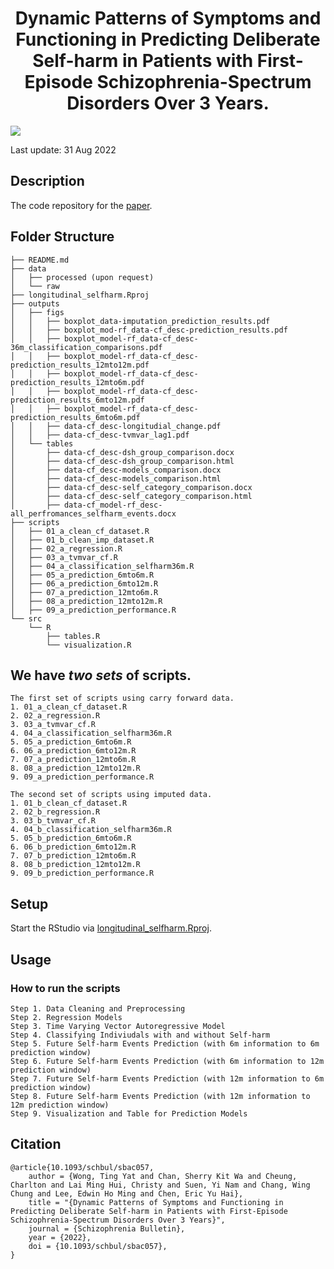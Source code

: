<div align="center">
<!-- Title -->

# Dynamic Patterns of Symptoms and Functioning in Predicting Deliberate Self-harm in Patients with First-Episode Schizophrenia-Spectrum Disorders Over 3 Years.

<div align="left">
<!-- Badges -->

![](https://img.shields.io/tokei/lines/github/kamione/selfharm_scz_36m)

Last update: 31 Aug 2022

<!-- Description -->

## Description

The code repository for the [paper](https://academic.oup.com/schizophreniabulletin/advance-article-abstract/doi/10.1093/schbul/sbac057/6605811?redirectedFrom=fulltext&login=false).

<!-- Folder Structure -->

## Folder Structure

```
├── README.md
├── data
│   ├── processed (upon request)
│   └── raw
├── longitudinal_selfharm.Rproj
├── outputs
│   ├── figs
│   │   ├── boxplot_data-imputation_prediction_results.pdf
│   │   ├── boxplot_mod-rf_data-cf_desc-prediction_results.pdf
│   │   ├── boxplot_model-rf_data-cf_desc-36m_classification_comparisons.pdf
│   │   ├── boxplot_model-rf_data-cf_desc-prediction_results_12mto12m.pdf
│   │   ├── boxplot_model-rf_data-cf_desc-prediction_results_12mto6m.pdf
│   │   ├── boxplot_model-rf_data-cf_desc-prediction_results_6mto12m.pdf
│   │   ├── boxplot_model-rf_data-cf_desc-prediction_results_6mto6m.pdf
│   │   ├── data-cf_desc-longitudial_change.pdf
│   │   ├── data-cf_desc-tvmvar_lag1.pdf
│   └── tables
│       ├── data-cf_desc-dsh_group_comparison.docx
│       ├── data-cf_desc-dsh_group_comparison.html
│       ├── data-cf_desc-models_comparison.docx
│       ├── data-cf_desc-models_comparison.html
│       ├── data-cf_desc-self_category_comparison.docx
│       ├── data-cf_desc-self_category_comparison.html
│       ├── data-cf_model-rf_desc-all_perfromances_selfharm_events.docx
├── scripts
│   ├── 01_a_clean_cf_dataset.R
│   ├── 01_b_clean_imp_dataset.R
│   ├── 02_a_regression.R
│   ├── 03_a_tvmvar_cf.R
│   ├── 04_a_classification_selfharm36m.R
│   ├── 05_a_prediction_6mto6m.R
│   ├── 06_a_prediction_6mto12m.R
│   ├── 07_a_prediction_12mto6m.R
│   ├── 08_a_prediction_12mto12m.R
│   ├── 09_a_prediction_performance.R
└── src
    └── R
        ├── tables.R
        └── visualization.R
```

## We have _**two sets**_ of scripts.

```
The first set of scripts using carry forward data.
1. 01_a_clean_cf_dataset.R
2. 02_a_regression.R
3. 03_a_tvmvar_cf.R
4. 04_a_classification_selfharm36m.R
5. 05_a_prediction_6mto6m.R
6. 06_a_prediction_6mto12m.R
7. 07_a_prediction_12mto6m.R
8. 08_a_prediction_12mto12m.R
9. 09_a_prediction_performance.R

The second set of scripts using imputed data.
1. 01_b_clean_cf_dataset.R
2. 02_b_regression.R
3. 03_b_tvmvar_cf.R
4. 04_b_classification_selfharm36m.R
5. 05_b_prediction_6mto6m.R
6. 06_b_prediction_6mto12m.R
7. 07_b_prediction_12mto6m.R
8. 08_b_prediction_12mto12m.R
9. 09_b_prediction_performance.R
```

<!-- Setup -->

## Setup

Start the RStudio via [longitudinal_selfharm.Rproj](https://github.com/kamione/selfharm_scz_36m/blob/master/longitudinal_selfharm.Rproj).

<!-- Usage -->

## Usage

### How to run the scripts

```
Step 1. Data Cleaning and Preprocessing
Step 2. Regression Models
Step 3. Time Varying Vector Autoregressive Model
Step 4. Classifying Indiviudals with and without Self-harm
Step 5. Future Self-harm Events Prediction (with 6m information to 6m prediction window)
Step 6. Future Self-harm Events Prediction (with 6m information to 12m prediction window)
Step 7. Future Self-harm Events Prediction (with 12m information to 6m prediction window)
Step 8. Future Self-harm Events Prediction (with 12m information to 12m prediction window)
Step 9. Visualization and Table for Prediction Models
```

<!-- Citation -->

## Citation

```{bibtex}
@article{10.1093/schbul/sbac057,
    author = {Wong, Ting Yat and Chan, Sherry Kit Wa and Cheung, Charlton and Lai Ming Hui, Christy and Suen, Yi Nam and Chang, Wing Chung and Lee, Edwin Ho Ming and Chen, Eric Yu Hai},
    title = "{Dynamic Patterns of Symptoms and Functioning in Predicting Deliberate Self-harm in Patients with First-Episode Schizophrenia-Spectrum Disorders Over 3 Years}",
    journal = {Schizophrenia Bulletin},
    year = {2022},
    doi = {10.1093/schbul/sbac057},
}

```
